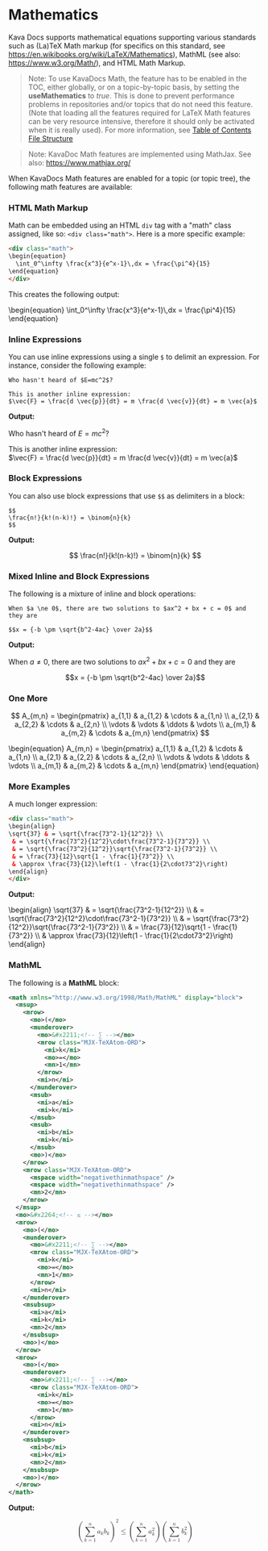 # Mathematics

Kava Docs supports mathematical equations supporting various standards such as (La)TeX Math markup (for specifics on this standard, see https://en.wikibooks.org/wiki/LaTeX/Mathematics), MathML (see also: https://www.w3.org/Math/), and HTML Math Markup.

> Note: To use KavaDocs Math, the feature has to be enabled in the TOC, either globally, or on a topic-by-topic basis, by setting the **useMathematics** to *true*. This is done to prevent performance problems in repositories and/or topics that do not need this feature. (Note that loading all the features required for LaTeX Math features can be very resource intensive, therefore it should only be activated when it is really used). For more information, see [Table of Contents File Structure](TOC-File-Structure)

> Note: KavaDoc Math features are implemented using MathJax. See also: https://www.mathjax.org/

When KavaDocs Math features are enabled for a topic (or topic tree), the following math features are available:

### HTML Math Markup

Math can be embedded using an HTML `div` tag with a "math" class assigned, like so: `<div class="math">`. Here is a more specific example:

```html
<div class="math">
\begin{equation}
  \int_0^\infty \frac{x^3}{e^x-1}\,dx = \frac{\pi^4}{15}  
\end{equation}
</div>
```

This creates the following output:

<div class="math">
\begin{equation}
  \int_0^\infty \frac{x^3}{e^x-1}\,dx = \frac{\pi^4}{15}  
\end{equation}
</div>

### Inline Expressions

You can use inline expressions using a single `$` to delimit an expression. For instance, consider the following example:

```
Who hasn't heard of $E=mc^2$? 

This is another inline expression:  
$\vec{F} = \frac{d \vec{p}}{dt} = m \frac{d \vec{v}}{dt} = m \vec{a}$
```
**Output:**

Who hasn't heard of $E=mc^2$? 

This is another inline expression:  
$\vec{F} = \frac{d \vec{p}}{dt} = m \frac{d \vec{v}}{dt} = m \vec{a}$

### Block Expressions

You can also use block expressions that use `$$` as delimiters in a block:

```
$$
\frac{n!}{k!(n-k)!} = \binom{n}{k}
$$
```

**Output:**

$$
\frac{n!}{k!(n-k)!} = \binom{n}{k}
$$

### Mixed Inline and Block Expressions

The following is a mixture of inline and block operations:

```
When $a \ne 0$, there are two solutions to $ax^2 + bx + c = 0$ and they are

$$x = {-b \pm \sqrt{b^2-4ac} \over 2a}$$
```

**Output:**

When $a \ne 0$, there are two solutions to $ax^2 + bx + c = 0$ and they are

$$x = {-b \pm \sqrt{b^2-4ac} \over 2a}$$

### One More

$$
A_{m,n} = 
 \begin{pmatrix}
  a_{1,1} & a_{1,2} & \cdots & a_{1,n} \\
  a_{2,1} & a_{2,2} & \cdots & a_{2,n} \\
  \vdots  & \vdots  & \ddots & \vdots  \\
  a_{m,1} & a_{m,2} & \cdots & a_{m,n} 
 \end{pmatrix}
$$

<div class="math">
\begin{equation}
A_{m,n} = 
 \begin{pmatrix}
  a_{1,1} & a_{1,2} & \cdots & a_{1,n} \\
  a_{2,1} & a_{2,2} & \cdots & a_{2,n} \\
  \vdots  & \vdots  & \ddots & \vdots  \\
  a_{m,1} & a_{m,2} & \cdots & a_{m,n} 
 \end{pmatrix}
\end{equation}
</div>

### More Examples

A much longer expression:

```html
<div class="math">
\begin{align}
\sqrt{37} & = \sqrt{\frac{73^2-1}{12^2}} \\
 & = \sqrt{\frac{73^2}{12^2}\cdot\frac{73^2-1}{73^2}} \\ 
 & = \sqrt{\frac{73^2}{12^2}}\sqrt{\frac{73^2-1}{73^2}} \\
 & = \frac{73}{12}\sqrt{1 - \frac{1}{73^2}} \\ 
 & \approx \frac{73}{12}\left(1 - \frac{1}{2\cdot73^2}\right)
\end{align}
</div>
```

**Output:**

<div class="math">
\begin{align}
\sqrt{37} & = \sqrt{\frac{73^2-1}{12^2}} \\
 & = \sqrt{\frac{73^2}{12^2}\cdot\frac{73^2-1}{73^2}} \\ 
 & = \sqrt{\frac{73^2}{12^2}}\sqrt{\frac{73^2-1}{73^2}} \\
 & = \frac{73}{12}\sqrt{1 - \frac{1}{73^2}} \\ 
 & \approx \frac{73}{12}\left(1 - \frac{1}{2\cdot73^2}\right)
\end{align}
</div>

### MathML

The following is a **MathML** block:

```xml
<math xmlns="http://www.w3.org/1998/Math/MathML" display="block">
  <msup>
    <mrow>
      <mo>(</mo>
      <munderover>
        <mo>&#x2211;<!-- ∑ --></mo>
        <mrow class="MJX-TeXAtom-ORD">
          <mi>k</mi>
          <mo>=</mo>
          <mn>1</mn>
        </mrow>
        <mi>n</mi>
      </munderover>
      <msub>
        <mi>a</mi>
        <mi>k</mi>
      </msub>
      <msub>
        <mi>b</mi>
        <mi>k</mi>
      </msub>
      <mo>)</mo>
    </mrow>
    <mrow class="MJX-TeXAtom-ORD">
      <mspace width="negativethinmathspace" />
      <mspace width="negativethinmathspace" />
      <mn>2</mn>
    </mrow>
  </msup>
  <mo>&#x2264;<!-- ≤ --></mo>
  <mrow>
    <mo>(</mo>
    <munderover>
      <mo>&#x2211;<!-- ∑ --></mo>
      <mrow class="MJX-TeXAtom-ORD">
        <mi>k</mi>
        <mo>=</mo>
        <mn>1</mn>
      </mrow>
      <mi>n</mi>
    </munderover>
    <msubsup>
      <mi>a</mi>
      <mi>k</mi>
      <mn>2</mn>
    </msubsup>
    <mo>)</mo>
  </mrow>
  <mrow>
    <mo>(</mo>
    <munderover>
      <mo>&#x2211;<!-- ∑ --></mo>
      <mrow class="MJX-TeXAtom-ORD">
        <mi>k</mi>
        <mo>=</mo>
        <mn>1</mn>
      </mrow>
      <mi>n</mi>
    </munderover>
    <msubsup>
      <mi>b</mi>
      <mi>k</mi>
      <mn>2</mn>
    </msubsup>
    <mo>)</mo>
  </mrow>
</math>
```

**Output:**

<math xmlns="http://www.w3.org/1998/Math/MathML" display="block">
  <msup>
    <mrow>
      <mo>(</mo>
      <munderover>
        <mo>&#x2211;<!-- ∑ --></mo>
        <mrow class="MJX-TeXAtom-ORD">
          <mi>k</mi>
          <mo>=</mo>
          <mn>1</mn>
        </mrow>
        <mi>n</mi>
      </munderover>
      <msub>
        <mi>a</mi>
        <mi>k</mi>
      </msub>
      <msub>
        <mi>b</mi>
        <mi>k</mi>
      </msub>
      <mo>)</mo>
    </mrow>
    <mrow class="MJX-TeXAtom-ORD">
      <mspace width="negativethinmathspace" />
      <mspace width="negativethinmathspace" />
      <mn>2</mn>
    </mrow>
  </msup>
  <mo>&#x2264;<!-- ≤ --></mo>
  <mrow>
    <mo>(</mo>
    <munderover>
      <mo>&#x2211;<!-- ∑ --></mo>
      <mrow class="MJX-TeXAtom-ORD">
        <mi>k</mi>
        <mo>=</mo>
        <mn>1</mn>
      </mrow>
      <mi>n</mi>
    </munderover>
    <msubsup>
      <mi>a</mi>
      <mi>k</mi>
      <mn>2</mn>
    </msubsup>
    <mo>)</mo>
  </mrow>
  <mrow>
    <mo>(</mo>
    <munderover>
      <mo>&#x2211;<!-- ∑ --></mo>
      <mrow class="MJX-TeXAtom-ORD">
        <mi>k</mi>
        <mo>=</mo>
        <mn>1</mn>
      </mrow>
      <mi>n</mi>
    </munderover>
    <msubsup>
      <mi>b</mi>
      <mi>k</mi>
      <mn>2</mn>
    </msubsup>
    <mo>)</mo>
  </mrow>
</math>

